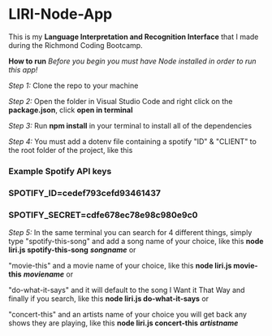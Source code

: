 # LIRI-Node-App
This is my **Language Interpretation and Recognition Interface** that I made during the Richmond Coding Bootcamp.

**How to run**
*Before you begin you must have Node installed in order to run this app!*

*Step 1:* Clone the repo to your machine

*Step 2:* Open the folder in Visual Studio Code and right click on the **package.json**, click **open in terminal**

*Step 3:* Run **npm install** in your terminal to install all of the dependencies

*Step 4:* You must add a dotenv file containing a spotify "ID" & "CLIENT" to the root folder of the project, like this 

### Example Spotify API keys

### SPOTIFY_ID=cedef793cefd93461437
### SPOTIFY_SECRET=cdfe678ec78e98c980e9c0

*Step 5:* In the same terminal you can search for 4 different things, simply type "spotify-this-song" and add a song name of your choice, 
like this **node liri.js spotify-this-song** ***songname*** or

"movie-this" and a movie name of your choice, 
like this **node liri.js movie-this** ***moviename***  or

"do-what-it-says" and it will default to the song I Want it That Way and finally if you search,
like this **node liri.js do-what-it-says** or

"concert-this" and an artists name of your choice you will get back any shows they are playing, 
like this **node liri.js concert-this** ***artistname***
